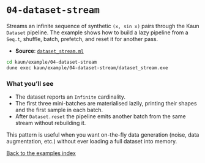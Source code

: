 # `04-dataset-stream`

Streams an infinite sequence of synthetic `(x, sin x)` pairs through the Kaun
`Dataset` pipeline. The example shows how to build a lazy pipeline from a
`Seq.t`, shuffle, batch, prefetch, and reset it for another pass.

- **Source**: [`dataset_stream.ml`](./dataset_stream.ml)

```bash
cd kaun/example/04-dataset-stream
dune exec kaun/example/04-dataset-stream/dataset_stream.exe
```

### What you’ll see

- The dataset reports an `Infinite` cardinality.
- The first three mini-batches are materialised lazily, printing their shapes
  and the first sample in each batch.
- After `Dataset.reset` the pipeline emits another batch from the same stream
  without rebuilding it.

This pattern is useful when you want on-the-fly data generation (noise, data
augmentation, etc.) without ever loading a full dataset into memory.

[Back to the examples index](../#readme)

